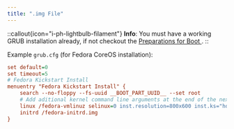 ```yaml
---
title: ".img File"
---
```


::callout{icon="i-ph-lightbulb-filament"}
**Info**:
You must have a working GRUB installation already, if not checkout the [Preparations for Boot ](../preparations-for-boot-xyz-file.md).
::

Example `grub.cfg` (for Fedora CoreOS installation):

```ini
set default=0
set timeout=5
# Fedora Kickstart Install
menuentry "Fedora Kickstart Install" {
    search --no-floppy --fs-uuid __BOOT_PART_UUID__ --set root
    # Add aditional kernel command line arguments at the end of the next line
    linux /fedora-vmlinuz selinux=0 inst.resolution=800x600 inst.ks="hd:UUID=__BOOT_PART_UUID__:/ks.cfg" inst.stage2="hd:UUID=__BOOT_PART_UUID__:/fedora-install.img"
    initrd /fedora-initrd.img
}
```
